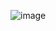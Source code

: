 ![image](https://github.com/nvmarzakov/SoftUni-HTML-and-CSS/assets/114495254/664581a3-e525-4b6d-bb9a-0c80e3f93ef8)
